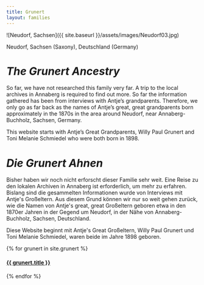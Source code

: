 ```yaml
---
title: Grunert
layout: families
---
```


![Neudorf, Sachsen]({{ site.baseurl }}/assets/images/Neudorf03.jpg)

Neudorf, Sachsen (Saxony), Deutschland (Germany)

*The Grunert Ancestry*
======================

So far, we have not researched this family very far. A trip to the local archives in Annaberg is required to find out more. So far the information gathered has been from interviews with Antje’s grandparents. Therefore, we only go as far back as the names of Antje’s great, great grandparents born approximately in the 1870s in the area around Neudorf, near Annaberg-Buchholz, Sachsen, Germany.

This website starts with Antje’s Great Grandparents, Willy Paul Grunert and Toni Melanie Schmiedel who were both born in 1898.

*Die Grunert Ahnen*
===================

Bisher haben wir noch nicht erforscht dieser Familie sehr weit. Eine Reise zu den lokalen Archiven in Annaberg ist erforderlich, um mehr zu erfahren. Bislang sind die gesammelten Informationen wurde von Interviews mit Antje's Großeltern. Aus diesem Grund können wir nur so weit gehen zurück, wie die Namen von Antje's great, great Großeltern geboren etwa in den 1870er Jahren in der Gegend um Neudorf, in der Nähe von Annaberg-Buchholz, Sachsen, Deutschland.

Diese Website beginnt mit Antje's Great Großeltern, Willy Paul Grunert und Toni Melanie Schmiedel, waren beide im Jahre 1898 geboren.

{% for grunert in site.grunert %}
  <div class="grunert">
	<h4><a href="{{ grunert.url }}">{{ grunert.title }}</a></h4>
  </div>
{% endfor %}

